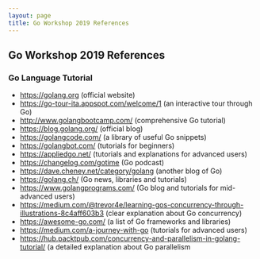 ```yaml
---
layout: page
title: Go Workshop 2019 References
---
```


## Go Workshop 2019 References

### Go Language Tutorial

* https://golang.org    (official website)
* https://go-tour-ita.appspot.com/welcome/1   (an interactive tour through Go)
* http://www.golangbootcamp.com/    (comprehensive Go tutorial)
* https://blog.golang.org/  (official blog)
* https://golangcode.com/   (a library of useful Go snippets)
* https://golangbot.com/    (tutorials for beginners)
* https://appliedgo.net/    (tutorials and explanations for advanced users)
* https://changelog.com/gotime  (Go podcast)
* https://dave.cheney.net/category/golang   (another blog of Go)
* https://golang.ch/    (Go news, libraries and tutorials)
* https://www.golangprograms.com/   (Go blog and tutorials for mid-advanced users)
* https://medium.com/@trevor4e/learning-gos-concurrency-through-illustrations-8c4aff603b3   (clear explanation about Go concurrency)
* https://awesome-go.com/   (a list of Go frameworks and libraries)
* https://medium.com/a-journey-with-go  (tutorials for advanced users)
* https://hub.packtpub.com/concurrency-and-parallelism-in-golang-tutorial/ (a detailed explanation about Go parallelism

